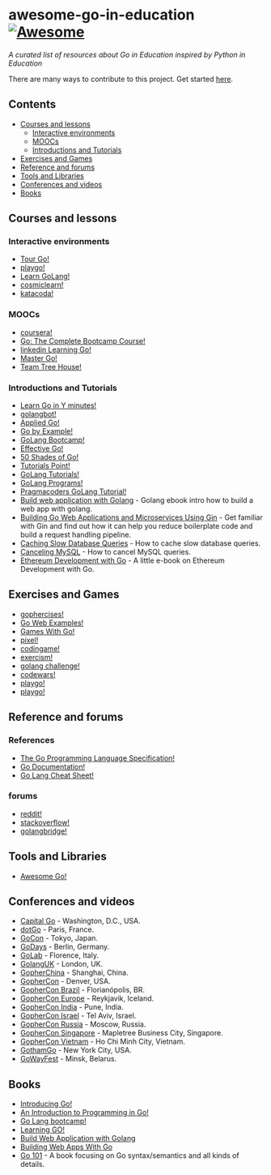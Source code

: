 # awesome-go-in-education [![Awesome](https://cdn.rawgit.com/sindresorhus/awesome/d7305f38d29fed78fa85652e3a63e154dd8e8829/media/badge.svg)](https://github.com/sindresorhus/awesome)

*A curated list of resources about Go in Education inspired by Python in Education* 

There are many ways to contribute to this project. Get started [here](CONTRIBUTING.md).

## Contents

* [Courses and lessons](#courses-and-lessons)
  * [Interactive environments](#interactive-environments)
  * [MOOCs](#moocs)
  * [Introductions and Tutorials](#introductions-and-tutorials)
* [Exercises and Games](#exercises-and-games)
* [Reference and forums](#reference-and-forums)
* [Tools and Libraries](#tools-and-libraries)
* [Conferences and videos](#conferences-and-videos)
* [Books](#books)

## Courses and lessons

### Interactive environments
* [Tour Go!](https://tour.golang.org/welcome/1)
* [playgo!](http://playgo.to/iwtg/en/)
* [Learn GoLang!](https://www.learn-golang.org/)
* [cosmiclearn!](https://www.cosmiclearn.com/go/)
* [katacoda!](https://www.katacoda.com/courses/golang/)

### MOOCs
* [coursera!](https://www.coursera.org/specializations/google-golang)
* [Go: The Complete Bootcamp Course!](https://www.udemy.com/learn-go-the-complete-bootcamp-course-golang/?couponCode=QUORA-1)
* [linkedin Learning Go!](https://www.linkedin.com/learning/learning-go)
* [Master Go!](https://appliedgo.com/p/mastergo)
* [Team Tree House!](https://teamtreehouse.com/learn-to-code/go)

### Introductions and Tutorials
* [Learn Go in Y minutes!](https://learnxinyminutes.com/docs/go/)
* [golangbot!](https://golangbot.com/learn-golang-series/)
* [Applied Go!](https://appliedgo.net/)
* [Go by Example!](https://gobyexample.com)
* [GoLang Bootcamp!](http://www.golangbootcamp.com/)
* [Effective Go!](https://golang.org/doc/effective_go.html)
* [50 Shades of Go!](http://devs.cloudimmunity.com/gotchas-and-common-mistakes-in-go-golang/index.html)
* [Tutorials Point!](https://www.tutorialspoint.com/go/)
* [GoLang Tutorials!](http://golangtutorials.blogspot.com/2011/05/table-of-contents.html)
* [GoLang Programs!](http://www.golangprograms.com/advance-programs.html)
* [Pragmacoders GoLang Tutorial!](https://pragmacoders.com/t/golang-tutorials/)
* [Build web application with Golang](https://github.com/astaxie/build-web-application-with-golang) - Golang ebook intro how to build a web app with golang.
* [Building Go Web Applications and Microservices Using Gin](https://semaphoreci.com/community/tutorials/building-go-web-applications-and-microservices-using-gin) - Get familiar with Gin and find out how it can help you reduce boilerplate code and build a request handling pipeline.
* [Caching Slow Database Queries](https://medium.com/@rocketlaunchr.cloud/caching-slow-database-queries-1085d308a0c9) - How to cache slow database queries.
* [Canceling MySQL](https://medium.com/@rocketlaunchr.cloud/canceling-mysql-in-go-827ed8f83b30) - How to cancel MySQL queries.
* [Ethereum Development with Go](https://github.com/miguelmota/ethereum-development-with-go-book) - A little e-book on Ethereum Development with Go.


## Exercises and Games
* [gophercises!](https://gophercises.com/)
* [Go Web Examples!](https://gowebexamples.com/)
* [Games With Go!](https://gameswithgo.org/)
* [pixel!](https://github.com/faiface/pixel)
* [codingame!](https://www.codingame.com/)
* [exercism!](https://exercism.io/tracks/go)
* [golang challenge!](http://golang-challenge.org/)
* [codewars!](https://www.codewars.com/)
* [playgo!](http://playgo.to/iwtg/en)
* [playgo!](http://playgo.to/iwtg/en)

## Reference and forums

### References
* [The Go Programming Language Specification!](https://golang.org/ref/spec)
* [Go Documentation!](https://golang.org/doc/)
* [Go Lang Cheat Sheet!](https://github.com/a8m/go-lang-cheat-sheet)

### forums
* [reddit!](https://www.reddit.com/r/golang)
* [stackoverflow!](https://stackoverflow.com/questions/tagged/go)
* [golangbridge!](https://forum.golangbridge.org/)


## Tools and Libraries
* [Awesome Go!](https://github.com/avelino/awesome-go)

## Conferences and videos
* [Capital Go](http://www.capitalgolang.com) - Washington, D.C., USA.
* [dotGo](http://www.dotgo.eu) - Paris, France.
* [GoCon](http://gocon.connpass.com/) - Tokyo, Japan.
* [GoDays](https://www.godays.io/) - Berlin, Germany.
* [GoLab](http://golab.io/) - Florence, Italy.
* [GolangUK](http://golanguk.com/) - London, UK.
* [GopherChina](http://gopherchina.org) - Shanghai, China.
* [GopherCon](http://www.gophercon.com/) - Denver, USA.
* [GopherCon Brazil](https://gopherconbr.org) - Florianópolis, BR.
* [GopherCon Europe](https://gophercon.is/) - Reykjavik, Iceland.
* [GopherCon India](https://www.gophercon.in/) - Pune, India.
* [GopherCon Israel](https://www.gophercon.org.il/) - Tel Aviv, Israel.
* [GopherCon Russia](https://www.gophercon-russia.ru) - Moscow, Russia.
* [GopherCon Singapore](https://gophercon.sg) - Mapletree Business City, Singapore.
* [GopherCon Vietnam](https://gophercon.vn/) - Ho Chi Minh City, Vietnam.
* [GothamGo](http://gothamgo.com/) - New York City, USA.
* [GoWayFest](https://goway.io/) - Minsk, Belarus.

## Books
* [Introducing Go!](http://shop.oreilly.com/product/0636920046516.do)
* [An Introduction to Programming in Go!](https://www.golang-book.com/books/intro)
* [Go Lang bootcamp!](http://www.golangbootcamp.com/book/)
* [Learning GO!](https://miek.nl/go/)
* [Build Web Application with Golang](https://www.gitbook.com/book/astaxie/build-web-application-with-golang/details)
* [Building Web Apps With Go](https://www.gitbook.com/book/codegangsta/building-web-apps-with-go/details)
* [Go 101](https://go101.org) - A book focusing on Go syntax/semantics and all kinds of details.
